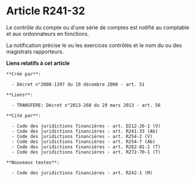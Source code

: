 # Article R241-32

Le contrôle du compte ou d'une série de comptes est notifié au comptable et aux ordonnateurs en fonctions. 

La notification précise le ou les exercices contrôlés et le nom du ou des magistrats rapporteurs.

**Liens relatifs à cet article**

	**Créé par**:

	  - Décret n°2008-1397 du 19 décembre 2008 - art. 51

	**Liens**:

	  - TRANSFERE: Décret n°2013-268 du 29 mars 2013 - art. 56

	**Cité par**:

	  - Code des juridictions financières - art. D212-26-1 (V)
	  - Code des juridictions financières - art. R241-33 (Ab)
	  - Code des juridictions financières - art. R254-2 (V)
	  - Code des juridictions financières - art. R254-7 (Ab)
	  - Code des juridictions financières - art. R262-81-1 (T)
	  - Code des juridictions financières - art. R272-70-1 (T)

	**Nouveaux textes**:

	  - Code des juridictions financières - art. R242-1 (M)
